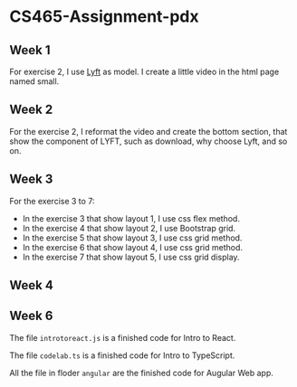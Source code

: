 # CS465-Assignment-pdx

## Week 1

For exercise 2, I use [Lyft](www.lyft.com) as model. I create a little video in the html page named small.

## Week 2

For the exercise 2, I reformat the video and create the bottom section, that show the component of LYFT, such as download, why choose Lyft, and so on.

## Week 3

For the exercise 3 to 7:

- In the exercise 3 that show layout 1, I use css flex method.
- In the exercise 4 that show layout 2, I use Bootstrap grid.
- In the exercise 5 that show layout 3, I use css grid method.
- In the exercise 6 that show layout 4, I use css grid method.
- In the exercise 7 that show layout 5, I use css grid display.

## Week 4

## Week 6

The file `introtoreact.js` is a finished code for Intro to React.

The file `codelab.ts` is a finished code for Intro to TypeScript.

All the file in floder `angular` are the finished code for Augular Web app.
